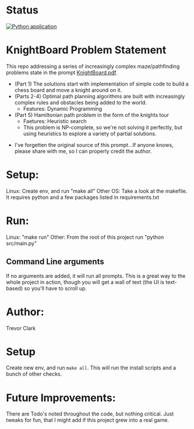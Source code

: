 # Status
[![Python application](https://github.com/jtclark2/knights_tour/actions/workflows/python-app.yml/badge.svg)](https://github.com/jtclark2/knights_tour/actions/workflows/python-app.yml)

# KnightBoard Problem Statement
This repo addressing a series of increasingly complex maze/pathfinding problems state in the prompt [KnightBoard.pdf](https://github.com/jtclark2/knights_tour/blob/master/Reference/KnightBoard.pdf). 
- (Part 1) The solutions start with implementation of simple code to build a chess board and move a knight around on it. 
- (Parts 2-4) Optimal path planning algorithms are built with increasingly complex rules and obstacles being added to the world.
  - Features: Dynamic Programming
- (Part 5) Hamiltonian path problem in the form of the knights tour
  - Faetures: Heuristic search
  - This problem is NP-complete, so we're not solving it perfectly, but using heuristics to explore a variety of partial solutions.

* I've forgetten the original source of this prompt...If anyone knows, please share with me, so I can properly credit the author.

# Setup:
Linux: Create env, and run "make all"
Other OS: Take a look at the makefile. It requires python and a few packages listed in requirements.txt

# Run:
Linux: "make run"
Other: From the root of this project run "python src/main.py"

## Command Line arguments
If no arguments are added, it will run all prompts. This is a great way to the whole project in action, though 
you will get a wall of text (the UI is text-based) so you'll have to scroll up.

# Author: 
Trevor Clark

# Setup
Create new env, and run `make all`. This will run the install scripts and a bunch of other checks.


# Future Improvements:
There are Todo's noted throughout the code, but nothing critical. Just tweaks for fun, that I might add
if this project grew into a real game.
